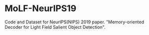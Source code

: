 # MoLF-NeurIPS19
Code and Dataset for NeurIPS(NIPS) 2019 paper. "Memory-oriented Decoder for Light Field Salient Object Detection".
